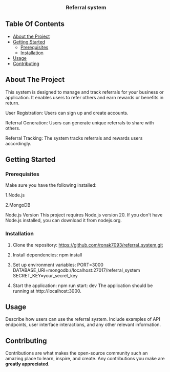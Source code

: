 <br/>
<p align="center">
  <h3 align="center">Referral system</h3>

</p>

## Table Of Contents

* [About the Project](#about-the-project)
* [Getting Started](#getting-started)
  * [Prerequisites](#prerequisites)
  * [Installation](#installation)
* [Usage](#usage)
* [Contributing](#contributing)


## About The Project

This system is designed to manage and track referrals for your business or application. It enables users to refer others and earn rewards or benefits in return.

User Registration: Users can sign up and create accounts.

Referral Generation: Users can generate unique referrals to share with others.

Referral Tracking: The system tracks referrals and rewards users accordingly.


## Getting Started


### Prerequisites

Make sure you have the following installed:

1.Node.js

2.MongoDB

Node.js Version
This project requires Node.js version 20. If you don't have Node.js installed, you can download it from nodejs.org.

### Installation

1. Clone the repository:
   https://github.com/ronak7093/referral_system.git

2. Install dependencies:
   npm install

3. Set up environment variables:
    PORT=3000
    DATABASE_URI=mongodb://localhost:27017/referral_system
    SECRET_KEY=your_secret_key

4. Start the application:
    npm run start: dev
   The application should be running at http://localhost:3000.

## Usage

Describe how users can use the referral system. Include examples of API endpoints, user interface interactions, and any other relevant information.

## Contributing

Contributions are what makes the open-source community such an amazing place to learn, inspire, and create. Any contributions you make are **greatly appreciated**.



